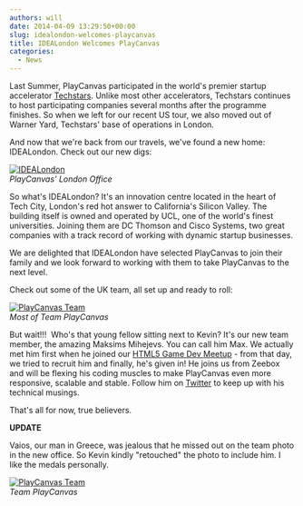 ```yaml
---
authors: will
date: 2014-04-09 13:29:50+00:00
slug: idealondon-welcomes-playcanvas
title: IDEALondon Welcomes PlayCanvas
categories:
  - News
---
```


Last Summer, PlayCanvas participated in the world's premier startup accelerator [Techstars](https://www.techstars.com/). Unlike most other accelerators, Techstars continues to host participating companies several months after the programme finishes. So when we left for our recent US tour, we also moved out of Warner Yard, Techstars' base of operations in London.

And now that we're back from our travels, we've found a new home: IDEALondon. Check out our new digs:

[![IDEALondon](/img/idealondon.jpg)](/img/idealondon.jpg)
<br />_PlayCanvas' London Office_

So what's IDEALondon? It's an innovation centre located in the heart of Tech City, London's red hot answer to California's Silicon Valley. The building itself is owned and operated by UCL, one of the world's finest universities. Joining them are DC Thomson and Cisco Systems, two great companies with a track record of working with dynamic startup businesses.

We are delighted that IDEALondon have selected PlayCanvas to join their family and we look forward to working with them to take PlayCanvas to the next level.

Check out some of the UK team, all set up and ready to roll:

[![PlayCanvas Team](/img/team-2014.jpg)](/img/team-2014.jpg)
<br />_Most of Team PlayCanvas_

But wait!!!  Who's that young fellow sitting next to Kevin? It's our new team member, the amazing Maksims Mihejevs. You can call him Max. We actually met him first when he joined our [HTML5 Game Dev Meetup](http://www.meetup.com/London-HTML5-Game-Developers/) - from that day, we tried to recruit him and finally, he's given in! He joins us from Zeebox and will be flexing his coding muscles to make PlayCanvas even more responsive, scalable and stable. Follow him on [Twitter](https://twitter.com/mrmaxm) to keep up with his technical musings.

That's all for now, true believers.

**UPDATE**

Vaios, our man in Greece, was jealous that he missed out on the team photo in the new office. So Kevin kindly "retouched" the photo to include him. I like the medals personally.

[![PlayCanvas Team](/img/team_photo_small.jpg)](/img/team_photo_small.jpg)
<br />_Team PlayCanvas_
